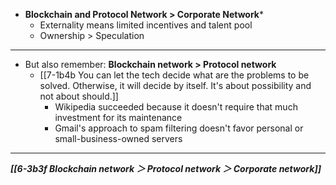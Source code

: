 - **Blockchain and Protocol Network > Corporate Network***
  - Externality means limited incentives and talent pool 
  - Ownership > Speculation
---
- But also remember: **Blockchain network > Protocol network**
  - [[7-1b4b You can let the tech decide what are the problems to be solved. Otherwise, it will decide by itself. It's about possibility and not about should.]]
    - Wikipedia succeeded because it doesn't require that much investment for its maintenance
    - Gmail's approach to spam filtering doesn't favor personal or small-business-owned servers
---
***[[6-3b3f Blockchain network ＞ Protocol network ＞ Corporate network]]***